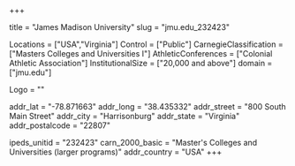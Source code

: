 
+++

title = "James Madison University"
slug = "jmu.edu_232423"

Locations = ["USA","Virginia"]
Control = ["Public"]
CarnegieClassification = ["Masters Colleges and Universities I"]
AthleticConferences = ["Colonial Athletic Association"]
InstitutionalSize = ["20,000 and above"]
domain = ["jmu.edu"]

Logo = ""

addr_lat = "-78.871663"
addr_long = "38.435332"
addr_street = "800 South Main Street"
addr_city = "Harrisonburg"
addr_state = "Virginia"
addr_postalcode = "22807"

ipeds_unitid = "232423"
carn_2000_basic = "Master's Colleges and Universities (larger programs)"
addr_country = "USA"
+++
    
